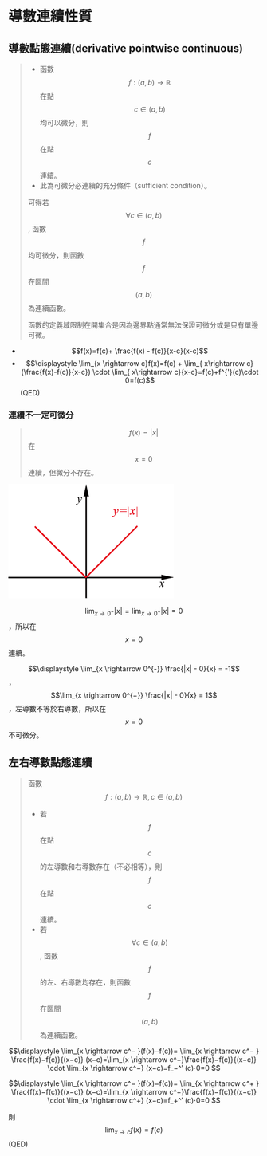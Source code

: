 # 導數連續性質

## 導數點態連續\(derivative pointwise continuous\)

> * 函數$$f:(a,b) \rightarrow \mathbb{R}$$ 在點$$c  \in (a,b)$$均可以微分，則$$f$$在點$$c$$連續。
> * 此為可微分必連續的充分條件（sufficient condition）。
>
> 可得若$$\forall c \in (a,b)$$, 函數$$f$$均可微分，則函數$$f$$在區間$$(a,b)$$為連續函數。
> 
> 函數的定義域限制在開集合是因為邊界點通常無法保證可微分或是只有單邊可微。

* $$f(x)=f(c)+ \frac{f(x) - f(c)}{x-c}(x-c)$$
* $$\displaystyle \lim_{x \rightarrow c}f(x)=f(c) + \lim_{ x\rightarrow c}(\frac{f(x)-f(c)}{x-c}) \cdot \lim_{ x\rightarrow c}{x-c}=f(c)+f^{'}(c)\cdot 0=f(c)$$\(QED\)

### 連續不一定可微分

> $$f(x)=|x|$$在$$x=0$$連續，但微分不存在。

![&#x7D55;&#x5C0D;&#x503C;&#x51FD;&#x6578;](../../.gitbook/assets/abs_func.png)

$$\displaystyle \lim_{x \rightarrow 0^{-}} |x| = \lim_{x \rightarrow 0^{+}} |x|=0$$，所以在$$x=0$$連續。

$$\displaystyle \lim_{x \rightarrow 0^{-}} \frac{|x| - 0}{x} = -1$$，$$\lim_{x \rightarrow 0^{+}} \frac{|x| - 0}{x} = 1$$，左導數不等於右導數，所以在$$x=0$$不可微分。

## 左右導數點態連續

> 函數$$f:(a,b) \rightarrow \mathbb{R} , c \in (a,b)$$
>
> * 若$$f$$在點$$c$$的左導數和右導數存在（不必相等），則$$f$$在點$$c$$連續。
> * 若$$\forall c \in (a,b)$$, 函數$$f$$的左、右導數均存在，則函數$$f$$在區間$$(a,b)$$為連續函數。

$$\displaystyle \lim_{x \rightarrow c^− }⁡(f(x)−f(c))= \lim_{x \rightarrow c^− }⁡ \frac{f(x)−f(c)}{(x−c)} (x−c)=\lim_{x \rightarrow c^−}\frac{f(x)−f(c)}{(x−c)} \cdot \lim_{x \rightarrow c^−} ⁡(x−c)=f_−^′ (c)⋅0=0 $$

$$\displaystyle \lim_{x \rightarrow c^− }⁡(f(x)−f(c))= \lim_{x \rightarrow c^+ }⁡ \frac{f(x)−f(c)}{(x−c)} (x−c)=\lim_{x \rightarrow c^+}\frac{f(x)−f(c)}{(x−c)} \cdot \lim_{x \rightarrow c^+} ⁡(x−c)=f_+^′ (c)⋅0=0 $$

則$$\lim_{x \rightarrow c} f(x)=f(c)$$ \(QED\)



